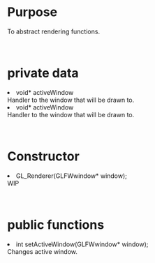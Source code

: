 <h1>Purpose</h1>
To abstract rendering functions.

<br><h1>private data</h1>
<li>void* activeWindow<br>
Handler to the window that will be drawn to.
<li>void* activeWindow<br>
Handler to the window that will be drawn to.

<br><h1>Constructor</h1>
<li>GL_Renderer(GLFWwindow* window);<br>
WIP

<br><h1>public functions</h1>
<li>int setActiveWindow(GLFWwindow* window);<br>
Changes active window.